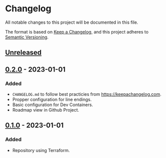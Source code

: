 # Changelog

All notable changes to this project will be documented in this file.

The format is based on [Keep a Changelog](https://keepachangelog.com/en/1.0.0/),
and this project adheres to [Semantic Versioning](https://semver.org/spec/v2.0.0.html).

## [Unreleased]

## [0.2.0] - 2023-01-01

### Added

- `CHANGELOG.md` to follow best practicies from https://keepachangelog.com.
- Propper configuration for line endings.
- Basic configuration for Dev Containers.
- Roadmap view in Github Project.

## [0.1.0] - 2023-01-01

### Added

- Repository using Terraform.

[unreleased]: https://github.com/olivierlacan/keep-a-changelog/compare/v0.1.0...HEAD
[0.2.0]: https://github.com/olivierlacan/keep-a-changelog/releases/tag/v0.2.0
[0.1.0]: https://github.com/olivierlacan/keep-a-changelog/releases/tag/v0.1.0
